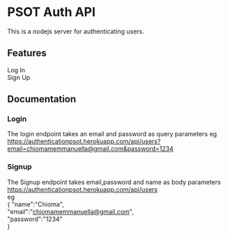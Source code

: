 # PSOT Auth API
This is a nodejs server for authenticating users.

## Features
Log In <br /> 
Sign Up
## Documentation
### Login
The login endpoint takes an email and password as query parameters eg <br />  https://authenticationpsot.herokuapp.com/api/users?email=chiomamemmanuella@gmail.com&password=1234

### Signup
The Signup endpoint takes email,password and name as body parameters <br /> 
https://authenticationpsot.herokuapp.com/api/users <br /> 
eg <br /> 
{ "name":"Chioma",<br /> 
 "email":"chiomamemmanuella@gmail.com",<br /> 
  "password":"1234" <br /> 
 }
